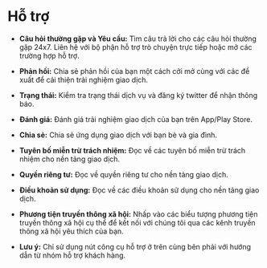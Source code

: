 # **Hỗ trợ**

- **Câu hỏi thường gặp và Yêu cầu:** Tìm câu trả lời cho các câu hỏi thường gặp 24x7. Liên hệ với bộ phận hỗ trợ trò chuyện trực tiếp hoặc mở các trường hợp hỗ trợ.
- **Phản hồi:** Chia sẻ phản hồi của bạn một cách cởi mở cùng với các đề xuất để cải thiện trải nghiệm giao dịch.
- **Trạng thái:** Kiểm tra trạng thái dịch vụ và đăng ký twitter để nhận thông báo.
- **Đánh giá:** Đánh giá trải nghiệm giao dịch của bạn trên App/Play Store.
- **Chia sẻ:** Chia sẻ ứng dụng giao dịch với bạn bè và gia đình.
- **Tuyên bố miễn trừ trách nhiệm:** Đọc về các tuyên bố miễn trừ trách nhiệm cho nền tảng giao dịch.
- **Quyền riêng tư:** Đọc về quyền riêng tư cho nền tảng giao dịch.
- **Điều khoản sử dụng:** Đọc về các điều khoản sử dụng cho nền tảng giao dịch.
- **Phương tiện truyền thông xã hội:** Nhấp vào các biểu tượng phương tiện truyền thông xã hội cụ thể để kết nối với chúng tôi qua các kênh truyền thông xã hội yêu thích của bạn.

- **Lưu ý:** Chỉ sử dụng nút công cụ hỗ trợ ở trên cùng bên phải với hướng dẫn từ nhóm hỗ trợ khách hàng.

